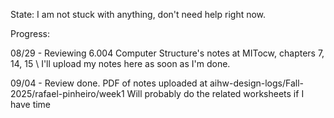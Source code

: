 State: I am not stuck with anything, don't need help right now.

Progress:

08/29 - Reviewing 6.004 Computer Structure's notes at MITocw, chapters 7, 14, 15
      \ I'll upload my notes here as soon as I'm done.

09/04 - Review done. PDF of notes uploaded at aihw-design-logs/Fall-2025/rafael-pinheiro/week1
      Will probably do the related worksheets if I have time